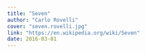 ```yaml
---
title: "Seven"
author: "Carlo Rovelli"
cover: "seven.rovelli.jpg"
link: "https://en.wikipedia.org/wiki/Seven"
date: 2016-03-01
---
```

